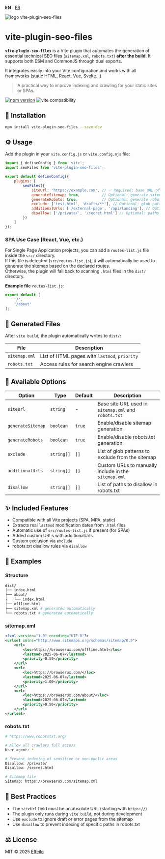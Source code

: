 **EN** | [FR](./fr/README.md)

<div>
  <img src="https://browserux.com/assets/img/logo/logo-vite-plugin-seo-files.png" alt="logo vite-plugin-seo-files"/>
</div>

# vite-plugin-seo-files

**`vite-plugin-seo-files`** is a Vite plugin that automates the generation of essential technical SEO files (`sitemap.xml`, `robots.txt`) **after the build**. It supports both ESM and CommonJS through dual exports.

It integrates easily into your Vite configuration and works with all frameworks (static HTML, React, Vue, Svelte…).

> A practical way to improve indexing and crawling for your static sites or SPAs.

[![npm version](https://img.shields.io/npm/v/vite-plugin-seo-files.svg)](https://www.npmjs.com/package/vite-plugin-seo-files)
![vite compatibility](https://img.shields.io/badge/Vite-4%2B%20%7C%205%2B-646CFF.svg?logo=vite&logoColor=white)


## 🚀 Installation

```bash
npm install vite-plugin-seo-files --save-dev
```

## ⚙️ Usage

Add the plugin in your `vite.config.js` or `vite.config.mjs` file:

```js
import { defineConfig } from 'vite';
import seoFiles from 'vite-plugin-seo-files';

export default defineConfig({
    plugins: [
        seoFiles({
            siteUrl: 'https://example.com', // ✅ Required: base URL of your site
            generateSitemap: true,          // Optional: generate sitemap.xml (default: true)
            generateRobots: true,           // Optional: generate robots.txt (default: true)
            exclude: ['test.html', 'drafts/**'], // Optional: glob patterns to exclude from sitemap
            additionalUrls: ['/external-page', '/api/landing'], // Optional: extra URLs to manually include in sitemap
            disallow: ['/private/', '/secret.html'] // Optional: paths to disallow in robots.txt
        })
    ]
});
```

### SPA Use Case (React, Vue, etc.)

For Single Page Application projects, you can add a `routes-list.js` file inside the `src/` directory.  
If this file is detected (`src/routes-list.js`), it will automatically be used to generate the sitemap based on the declared routes.  
Otherwise, the plugin will fall back to scanning `.html` files in the `dist/` directory.

**Example file** `routes-list.js`:

```js
export default [
    '/',
    '/about'
];
```

## 🧾 Generated Files

After `vite build`, the plugin automatically writes to `dist/`:

| File          | Description                                        |
|---------------|----------------------------------------------------|
| `sitemap.xml` | List of HTML pages with `lastmod`, `priority`     |
| `robots.txt`  | Access rules for search engine crawlers            |

## 🔧 Available Options

| Option            | Type       | Default   | Description                                                      |
|-------------------|------------|-----------|------------------------------------------------------------------|
| `siteUrl`         | `string`   | -         | Base site URL used in `sitemap.xml` and `robots.txt`             |
| `generateSitemap` | `boolean`  | `true`    | Enable/disable sitemap generation                                |
| `generateRobots`  | `boolean`  | `true`    | Enable/disable robots.txt generation                             |
| `exclude`         | `string[]` | `[]`      | List of glob patterns to exclude from the sitemap                |
| `additionalUrls`  | `string[]` | `[]`      | Custom URLs to manually include in the `sitemap.xml`             |
| `disallow`        | `string[]` | `[]`      | List of paths to disallow in robots.txt                          |

## ✨ Included Features

- Compatible with all Vite projects (SPA, MPA, static)
- Extracts real `lastmod` modification dates from `.html` files
- Automatic use of `src/routes-list.js` if present (for SPAs)
- Added custom URLs with additionalUrls
- Custom exclusion via `exclude`
- robots.txt disallow rules via `disallow`

## 📁 Examples

### Structure

```bash
dist/
├── index.html
├── about/
├   └── index.html
├── offline.html
├── sitemap.xml # generated automatically
└── robots.txt # generated automatically
```

### sitemap.xml

```xml
<?xml version="1.0" encoding="UTF-8"?>
<urlset xmlns="http://www.sitemaps.org/schemas/sitemap/0.9">
    <url>
        <loc>https://browserux.com/offline.html</loc>
        <lastmod>2025-06-07</lastmod>
        <priority>0.50</priority>
    </url>
    <url>
        <loc>https://browserux.com/</loc>
        <lastmod>2025-06-07</lastmod>
        <priority>1.00</priority>
    </url>
    <url>
        <loc>https://browserux.com/about/</loc>
        <lastmod>2025-06-07</lastmod>
        <priority>0.50</priority>
    </url>
</urlset>
```

### robots.txt

```bash
# https://www.robotstxt.org/

# Allow all crawlers full access
User-agent: *

# Prevent indexing of sensitive or non-public areas
Disallow: /private/
Disallow: /secret.html

# Sitemap file
Sitemap: https://browserux.com/sitemap.xml
```

## 📌 Best Practices

- The `siteUrl` field must be an absolute URL (starting with `https://`)
- The plugin only runs during `vite build`, not during development
- Use `exclude` to ignore draft or error pages from the sitemap
- Use `disallow` to prevent indexing of specific paths in robots.txt

## ⚖️ License

MIT © 2025 [Effeilo](https://github.com/Effeilo)
